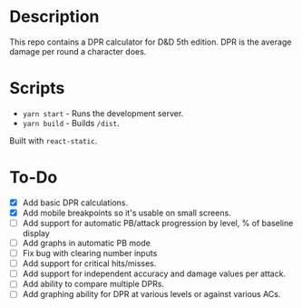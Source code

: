 # Description

This repo contains a DPR calculator for D&D 5th edition. DPR is the average damage per round a character does.

# Scripts

- `yarn start` - Runs the development server.
- `yarn build` - Builds `/dist`.

Built with `react-static`.

# To-Do
- [x] Add basic DPR calculations.
- [x] Add mobile breakpoints so it's usable on small screens.
- [ ] Add support for automatic PB/attack progression by level, % of baseline display
- [ ] Add graphs in automatic PB mode
- [ ] Fix bug with clearing number inputs
- [ ] Add support for critical hits/misses.
- [ ] Add support for independent accuracy and damage values per attack.
- [ ] Add ability to compare multiple DPRs.
- [ ] Add graphing ability for DPR at various levels or against various ACs.
